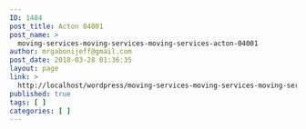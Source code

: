 ```yaml
---
ID: 1484
post_title: Acton 04001
post_name: >
  moving-services-moving-services-moving-services-acton-04001
author: mrgabonijeff@gmail.com
post_date: 2018-03-28 01:36:35
layout: page
link: >
  http://localhost/wordpress/moving-services-moving-services-moving-services-acton-04001/
published: true
tags: [ ]
categories: [ ]
---
```


